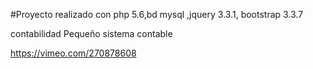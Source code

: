 #Proyecto realizado con php 5.6,bd mysql ,jquery 3.3.1, bootstrap 3.3.7 

contabilidad
Pequeño sistema contable

https://vimeo.com/270878608
